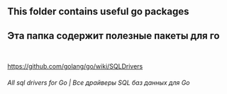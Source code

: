 <h2>This folder contains useful go packages</h2>
<h2>Эта папка содержит полезные пакеты для го</h2>

</br>

https://github.com/golang/go/wiki/SQLDrivers
<h6>All sql drivers for Go   |   Все драйверы SQL баз данных для Go</h6>

